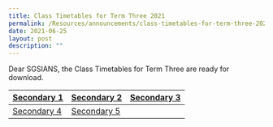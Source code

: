 ```yaml
---
title: Class Timetables for Term Three 2021
permalink: /Resources/announcements/class-timetables-for-term-three-2021/
date: 2021-06-25
layout: post
description: ""
---
```

Dear SGSIANS, the Class Timetables for Term Three are ready for download.

<table>
<thead>
  <tr>
    <th><a href="https://www.sgs.edu.sg/wp-content/uploads/2021/06/2021T3Sec1.pdf" target ="_blank">Secondary 1</a></th>
    <th><a href="https://www.sgs.edu.sg/wp-content/uploads/2021/06/2021T3Sec2.pdf" target ="_blank">Secondary 2</a></th>
    <th><a href="https://www.sgs.edu.sg/wp-content/uploads/2021/06/2021T3Sec3.pdf" target ="_blank">Secondary 3</a></th>
  </tr>
</thead>
<tbody>
  <tr>
    <td><a href="https://www.sgs.edu.sg/wp-content/uploads/2021/06/2021T3Sec4.pdf" target ="_blank">Secondary 4</a></td>
    <td><a href="https://www.sgs.edu.sg/wp-content/uploads/2021/06/2021T3Sec5.pdf" target ="_blank">Secondary 5</a></td>
    <td></td>
  </tr>
</tbody>
</table>